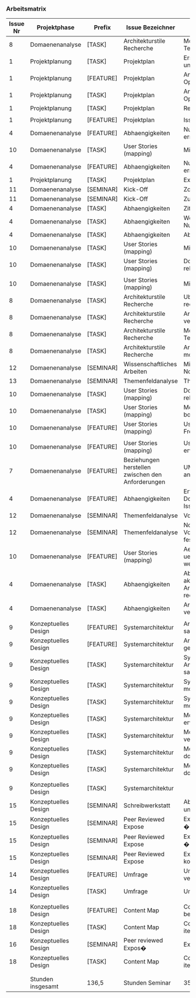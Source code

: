 ### Arbeitsmatrix

| Issue Nr | Projektphase         | Prefix    | Issue Bezeichner                                  | Beschreibung                                                     | Bearbeitet am   | Fertigzustellen bis | Stunden Seminar | Stunden Projekt |
|----------|----------------------|-----------|---------------------------------------------------|------------------------------------------------------------------|-----------------|---------------------|-----------------|-----------------|
| 8        | Domaenenanalyse      | [TASK]    | Architekturstile Recherche                        | Moegliche Technologien                                           | 07.04.21        | 01.05.21            |                 | 6               |
| 1        | Projektplanung       | [TASK]    | Projektplan                                       | Erste Schaetzung und Recherche                                   | 06.04.21        | 12.04.21            |                 | 6               |
| 1        | Projektplanung       | [FEATURE] | Projektplan                                       | Anlegen von OpenProject                                          | 09.04.21        | 12.04.21            |                 | 3               |
| 1        | Projektplanung       | [TASK]    | Projektplan                                       | Anpassungen von OpenProject                                      | 10.04.21        | 12.04.21            |                 | 1               |
| 1        | Projektplanung       | [TASK]    | Projektplan                                       | Repository Update                                                | 10.04.21        | 12.04.21            |                 | 1               |
|          |                      |           |                                                   |                                                                  |                 |                     |                 |                 |
| 1        | Projektplanung       | [FEATURE] | Projektplan                                       | Issues anlegen                                                   | 12.04.21        | 12.04.21            |                 | 0,25            |
| 4        | Domaenenanalyse      | [FEATURE] | Abhaengigkeiten                                   | Nutzeranforderungen ermitteln                                    | 12.04.21        | 01.05.21            |                 | 0,5             |
| 10       | Domaenenanalyse      | [TASK]    | User Stories (mapping)                            | Mitschrift vom Buch                                              | 12.04.21        | 01.05.21            |                 | 1,5             |
| 4        | Domaenenanalyse      | [FEATURE] | Abhaengigkeiten                                   | Nutzeranforderungen ermitteln                                    | 12.04.21        | 01.05.21            |                 | 1,00            |
| 1        | Projektplanung       | [TASK]    | Projektplan                                       | Excel Formular                                                   | 12.04.21        | 01.05.21            |                 | 0,50            |
| 11       | Domaenenanalyse      | [SEMINAR] | Kick-Off                                          | Zoom Call                                                        | 13.04.21        | 13.04.21            | 1,50            |                 |
| 11       | Domaenenanalyse      | [SEMINAR] | Kick-Off                                          | Zusammenfassung                                                  | 13.04.21        | 13.04.21            | 2,25            |                 |
| 4        | Domaenenanalyse      | [TASK]    | Abhaengigkeiten                                   | Zitate gepflegt                                                  | 13.04.21        | 01.05.21            |                 | 0,25            |
| 4        | Domaenenanalyse      | [TASK]    | Abhaengigkeiten                                   | Weitere Nutzeranforderungen                                      | 13.04.21        | 01.05.21            |                 | 1,00            |
| 4        | Domaenenanalyse      | [TASK]    | Abhaengigkeiten                                   | Abhaengigkeiten                                                  | 13.04.21        | 01.05.21            |                 | 0,75            |
| 10       | Domaenenanalyse      | [TASK]    | User Stories (mapping)                            | Mitschrift vom Buch                                              | 13.04.21        | 01.05.21            |                 | 0,75            |
| 10       | Domaenenanalyse      | [TASK]    | User Stories (mapping)                            | Domainen Experten rekrutieren                                    | 14.04.21        | 01.05.21            |                 | 0,75            |
|          |                      |           |                                                   |                                                                  |                 |                     |                 |                 |
| 10       | Domaenenanalyse      | [TASK]    | User Stories (mapping)                            | Mitschrift vom Buch                                              | 16.04.21        | 01.05.21            |                 | 2,00            |
| 8        | Domaenenanalyse      | [TASK]    | Architekturstile Recherche                        | Uber Architektur recherchieren                                   | 16.04.21        | 01.05.21            |                 | 0,50            |
| 8        | Domaenenanalyse      | [TASK]    | Architekturstile Recherche                        | Architekturstile vergleichen                                     | 16.04.21        | 01.05.21            |                 | 1,00            |
| 8        | Domaenenanalyse      | [TASK]    | Architekturstile Recherche                        | Moegliche Technologien                                           | 19.04.21        | 01.05.21            |                 | 2,00            |
| 8        | Domaenenanalyse      | [TASK]    | Architekturstile Recherche                        | Architektur modellieren & planen                                 | 19.04.21        | 01.05.21            |                 | 1,50            |
| 12       | Domaenenanalyse      | [SEMINAR] | Wissenschaftliches Arbeiten                       | Mind Map und Notizen                                             | 20.04.21        | 01.05.21            | 4,00            |                 |
| 13       | Domaenenanalyse      | [SEMINAR] | Themenfeldanalyse                                 | Themenfeldanalyse                                                | 20.04.21        | 01.05.21            | 1,25            |                 |
| 10       | Domaenenanalyse      | [TASK]    | User Stories (mapping)                            | Domainen Experten rekrutieren                                    | 23.04.21        | 01.05.21            |                 | 3,00            |
| 10       | Domaenenanalyse      | [TASK]    | User Stories (mapping)                            | Moderation und Miro board vorbereiten                            | 23.04.21        | 01.05.21            |                 | 2,00            |
| 10       | Domaenenanalyse      | [FEATURE] | User Stories (mapping)                            | User Stories mit Freiwilligen                                    | 25.04.21        | 01.05.21            |                 | 2,75            |
|          |                      |           |                                                   |                                                                  |                 |                     |                 |                 |
| 10       | Domaenenanalyse      | [FEATURE] | User Stories (mapping)                            | User Stories erweitern                                           | 26.04.21        | 01.05.21            |                 | 4,50            |
| 7        | Domaenenanalyse      | [FEATURE] | Beziehungen herstellen zwischen den Anforderungen | UML Diagramm anfertigen                                          | 26.04.21        | 01.05.21            |                 | 2,50            |
| 4        | Domaenenanalyse      | [FEATURE] | Abhaengigkeiten                                   | Erfassen und Dokumentieren im Issue                              | 26.04.21        | 01.05.21            |                 | 1,25            |
| 12       | Domaenenanalyse      | [SEMINAR] | Themenfeldanalyse                                 | Vorstellung                                                      | 27.04.21        | 01.05.21            | 4,00            |                 |
| 12       | Domaenenanalyse      | [SEMINAR] | Themenfeldanalyse                                 | Notizen von der Vorstellung festhalten                           | 27.04.21        | 01.05.21            | 1,00            |                 |
| 10       | Domaenenanalyse      | [FEATURE] | User Stories (mapping)                            | Aenderungen uebernehmen und weitere Organisation                 | 27.04.21        | 01.05.21            |                 | 2,00            |
| 4        | Domaenenanalyse      | [TASK]    | Abhaengigkeiten                                   | Abhaengigkeiten aktualisieren und Architekturstile recherchieren | 01.05.21        | 01.05.21            |                 | 6,00            |
| 4        | Domaenenanalyse      | [TASK]    | Abhaengigkeiten                                   | Architekturstile vergleichen                                     | 02.05.21        | 01.05.21            |                 | 2,00            |
|          |                      |           |                                                   |                                                                  |                 |                     |                 |                 |
| 9        | Konzeptuelles Design | [FEATURE] | Systemarchitektur                                 | Architekturstile sammeln                                         | 03.05.21        | 22.05.21            |                 | 4,00            |
| 9        | Konzeptuelles Design | [FEATURE] | Systemarchitektur                                 | Architekturstile gegenueberstellen                               | 03.05.21        | 22.05.21            |                 | 1,50            |
| 9        | Konzeptuelles Design | [TASK]    | Systemarchitektur                                 | Systemarchitektur Anforderungen sammeln                          | 04.05.21        | 22.05.21            |                 | 4,00            |
| 9        | Konzeptuelles Design | [TASK]    | Systemarchitektur                                 | Systemarchitektur modellieren                                    | 04.05.21        | 22.05.21            |                 | 4,75            |
| 9        | Konzeptuelles Design | [TASK]    | Systemarchitektur                                 | Systemarchitektur modellieren                                    | 06.05.21        | 22.05.21            |                 | 3,00            |
| 9        | Konzeptuelles Design | [TASK]    | Systemarchitektur                                 | Modellierung erweitern                                           | 07.05.21        | 22.05.21            |                 | 3,00            |
| 9        | Konzeptuelles Design | [TASK]    | Systemarchitektur                                 | Modellierung verfeinern                                          | 07.05.21        | 22.05.21            |                 | 3,00            |
| 9        | Konzeptuelles Design | [TASK]    | Systemarchitektur                                 | Modellierung dokumentieren                                       | 09.05.21        | 22.05.21            |                 | 6,00            |
| 9        | Konzeptuelles Design | [TASK]    | Systemarchitektur                                 | Modellierung dokumentieren                                       | 09.05.21        | 22.05.21            |                 | 0,75            |
|          |                      |           |                                                   |                                                                  |                 |                     |                 |                 |
| 9        | Konzeptuelles Design | [TASK]    | Systemarchitektur                                 |                                                                  | 10.05.21        | 22.05.21            |                 | 0,00            |
| 15       | Konzeptuelles Design | [SEMINAR] | Schreibwerkstatt                                  | Abschlussvortr�ge und Fragen stellen                             | 11.05.21        | 22.05.21            | 4,75            |                 |
| 15       | Konzeptuelles Design | [SEMINAR] | Peer Reviewed Expose                              | Expose �berarbeiten                                              | 11.05.21        | 22.05.21            | 4,75            |                 |
| 15       | Konzeptuelles Design | [SEMINAR] | Peer Reviewed Expose                              | Expose �berarbeiten                                              | 13.05.21        | 22.05.21            | 6,00            |                 |
| 15       | Konzeptuelles Design | [SEMINAR] | Peer Reviewed Expose                              | Expose der anderen kommentieren                                  | 15.05.21        | 22.05.21            | 3,00            |                 |
| 14       | Konzeptuelles Design | [FEATURE] | Umfrage                                           | Umfrage erstellt und versendet                                   | 15.05.21        | 22.05.21            |                 | 1,75            |
| 14       | Konzeptuelles Design | [TASK]    | Umfrage                                           | Umfrage auswerten                                                | 16.05.21        | 22.05.21            |                 | 2,00            |
|          |                      |           |                                                   |                                                                  |                 |                     |                 |                 |
| 18       | Konzeptuelles Design | [FEATURE] | Content Map                                       | Content Map beginnen                                             | 17.05.21        | 22.05.21            |                 | 3,00            |
| 18       | Konzeptuelles Design | [TASK]    | Content Map                                       | Content Map iterieren                                            | 17.05.21        | 22.05.21            |                 | 2,00            |
| 16       | Konzeptuelles Design | [SEMINAR] | Peer reviewed Expos�                              | Expos� vorstellen                                                | 18.05.21        | 22.05.21            | 3,00            |                 |
| 18       | Konzeptuelles Design | [TASK]    | Content Map                                       | Content Map iterieren                                            | 18.05.21        | 22.05.21            |                 | 5,00            |
|          |                      |           |                                                   |                                                                  |                 |                     |                 |                 |
|          |                      |           |                                                   |                                                                  |                 |                     |                 |                 |
|          | Stunden insgesamt    | 136,5     | Stunden Seminar                                   | 35,5                                                             | Stunden Projekt | 101                 |